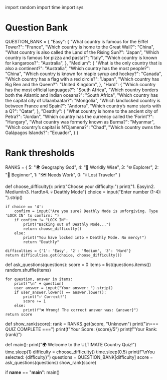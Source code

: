 import random
import time
import sys

# Question Bank
QUESTION_BANK = {
    "Easy": {
        "What country is famous for the Eiffel Tower?": "France",
        "Which country is home to the Great Wall?": "China",
        "What country is also called the Land of the Rising Sun?": "Japan",
        "Which country is famous for pizza and pasta?": "Italy",
        "Which country is known for kangaroos?": "Australia",
    },
    "Medium": {
        "What is the only country that is also a continent?": "Australia",
        "Which country has the most people?": "China",
        "Which country is known for maple syrup and hockey?": "Canada",
        "Which country has a flag with a red circle?": "Japan",
        "Which country has Big Ben and the Queen?": "United Kingdom",
    },
    "Hard": {
        "Which country has the most official languages?": "South Africa",
        "Which country borders both the Atlantic and Indian oceans?": "South Africa",
        "Which country has the capital city of Ulaanbaatar?": "Mongolia",
        "Which landlocked country is between France and Spain?": "Andorra",
        "Which country’s name starts with a Q?": "Qatar",
    },
    "Deathly": {
        "What country is home to the ancient city of Petra?": "Jordan",
        "Which country has the currency called the ‘Forint’?": "Hungary",
        "What country was formerly known as Burma?": "Myanmar",
        "Which country’s capital is N'Djamena?": "Chad",
        "Which country owns the Galápagos Islands?": "Ecuador",
    }
}

# Rank thresholds
RANKS = {
    5: "🌍 Geography God",
    4: "🧠 Worldly Wise",
    3: "🌐 Explorer",
    2: "📘 Beginner",
    1: "🗺️ Needs Work",
    0: "💀 Lost Traveler"
}

def choose_difficulty():
    print("Choose your difficulty:")
    print("1. Easy\n2. Medium\n3. Hard\n4. 💀 Deathly Mode")
    choice = input("Enter number (1-4): ").strip()

    if choice == '4':
        confirm = input("Are you sure? Deathly Mode is unforgiving. Type 'LOCK IN' to confirm: ")
        if confirm != "LOCK IN":
            print("Backing out of Deathly Mode...")
            return choose_difficulty()
        else:
            print("You have locked into 💀 Deathly Mode. No mercy!")
            return "Deathly"
    
    difficulties = {'1': 'Easy', '2': 'Medium', '3': 'Hard'}
    return difficulties.get(choice, choose_difficulty())

def ask_questions(questions):
    score = 0
    items = list(questions.items())
    random.shuffle(items)

    for question, answer in items:
        print("\n" + question)
        user_answer = input("Your answer: ").strip()
        if user_answer.lower() == answer.lower():
            print("✅ Correct!")
            score += 1
        else:
            print(f"❌ Wrong! The correct answer was: {answer}")
    return score

def show_rank(score):
    rank = RANKS.get(score, "Unknown")
    print("\n=== QUIZ COMPLETE ===")
    print(f"Your Score: {score}/5")
    print(f"Your Rank: {rank}")

def main():
    print("🌍 Welcome to the ULTIMATE Country Quiz!")
    time.sleep(1)
    difficulty = choose_difficulty()
    time.sleep(0.5)
    print(f"\nYou selected: {difficulty}")
    questions = QUESTION_BANK[difficulty]
    score = ask_questions(questions)
    show_rank(score)

if __name__ == "__main__":
    main()
